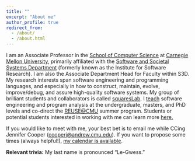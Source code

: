 ```yaml
---
title: ""
excerpt: "About me"
author_profile: true
redirect_from: 
  - /about/
  - /about.html
---
```


I am an Associate Professor in the [School of Computer
Science](http://www.cs.cmu.edu/) at [Carnegie Mellon
University](http://www.cmu.edu/), primarily affiliated with the [Software and
Societal Systems Department](https://s3d.cs.cmu.edu) (formerly known as the Institute for
Software Research).  I am also the Associate Department Head for Faculty within S3D.  My research interests span software engineering and
programming languages, and especially in how to construct, maintain, evolve,
improve/debug, and assure high-quality software systems. My group of brilliant
students and collaborators is called [squaresLab](http://squareslab.github.io/). I [teach](/teaching.html) software engineering
and program analysis at the undergraduate, masters, and PhD levels and co-direct
the [REUSE@CMU](http://reuse.cs.cmu.edu/) summer program.
Students or potential students interested in working with me can learn more [here.](/advising.html)

If you would like to meet with me, your best bet is to email me while CCing Jennifer Cooper (cooperj@andrew.cmu.edu).  If you want to propose some times (always helpful!), [my calendar is available](/calendar.html).

**Relevant trivia:** My last name is pronounced “Le-Gwess.”
